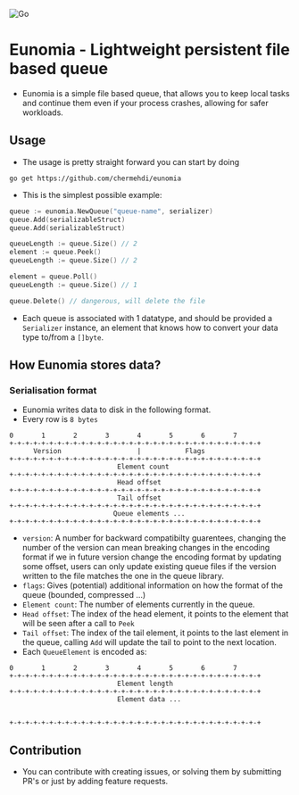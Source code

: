 ![Go](https://github.com/chermehdi/eunomia/workflows/Go/badge.svg?branch=master)

# Eunomia - Lightweight persistent file based queue

- Eunomia is a simple file based queue, that allows you to keep local tasks and continue them
even if your process crashes, allowing for safer workloads.

## Usage

- The usage is pretty straight forward you can start by doing 
```
go get https://github.com/chermehdi/eunomia
```
- This is the simplest possible example:

```go
queue := eunomia.NewQueue("queue-name", serializer)
queue.Add(serializableStruct)
queue.Add(serializableStruct)

queueLength := queue.Size() // 2
element := queue.Peek()
queueLength := queue.Size() // 2

element = queue.Poll()
queueLength := queue.Size() // 1

queue.Delete() // dangerous, will delete the file
```

- Each queue is associated with 1 datatype, and should be provided a `Serializer` instance, an element that knows how
to convert your data type to/from a `[]byte`.
 
## How Eunomia stores data?

### Serialisation format

- Eunomia writes data to disk in the following format.
- Every row is `8 bytes`

```
0       1       2       3       4       5       6       7 
+-+-+-+-+-+-+-+-+-+-+-+-+-+-+-+-+-+-+-+-+-+-+-+-+-+-+-+-+-+-+-+
      Version                   |           Flags
+-+-+-+-+-+-+-+-+-+-+-+-+-+-+-+-+-+-+-+-+-+-+-+-+-+-+-+-+-+-+-+
                           Element count
+-+-+-+-+-+-+-+-+-+-+-+-+-+-+-+-+-+-+-+-+-+-+-+-+-+-+-+-+-+-+-+
                           Head offset
+-+-+-+-+-+-+-+-+-+-+-+-+-+-+-+-+-+-+-+-+-+-+-+-+-+-+-+-+-+-+-+
                           Tail offset
+-+-+-+-+-+-+-+-+-+-+-+-+-+-+-+-+-+-+-+-+-+-+-+-+-+-+-+-+-+-+-+
                          Queue elements ... 
+-+-+-+-+-+-+-+-+-+-+-+-+-+-+-+-+-+-+-+-+-+-+-+-+-+-+-+-+-+-+-+
```

- `version`: A number for backward compatibilty guarentees, changing the number of the version can mean breaking changes 
in the encoding format if we in future version change the encoding format by updating some offset, users can only update
existing queue files if the version written to the file matches the one in the queue library.
- `flags`: Gives (potential) additional information on how the format of the queue (bounded, compressed ...)
- `Element count`: The number of elements currently in the queue.
- `Head offset`: The index of the head element, it points to the element that will be seen after a call to `Peek`
- `Tail offset`: The index of the tail element, it points to the last element in the queue, calling `Add` will update the
tail to point to the next location.
- Each `QueueElement` is encoded as:

```
0       1       2       3       4       5       6       7 
+-+-+-+-+-+-+-+-+-+-+-+-+-+-+-+-+-+-+-+-+-+-+-+-+-+-+-+-+-+-+-+
                           Element length 
+-+-+-+-+-+-+-+-+-+-+-+-+-+-+-+-+-+-+-+-+-+-+-+-+-+-+-+-+-+-+-+
                           Element data ...


+-+-+-+-+-+-+-+-+-+-+-+-+-+-+-+-+-+-+-+-+-+-+-+-+-+-+-+-+-+-+-+
```
## Contribution
- You can contribute with creating issues, or solving them by submitting PR's or just by adding feature requests.
